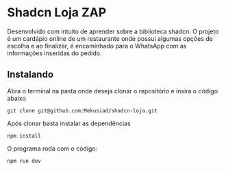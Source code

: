 # Shadcn Loja ZAP

Desenvolvido com intuito de aprender sobre a biblioteca shadcn. O projeto é um cardápio online de um restaurante onde possui algumas opções de escolha e ao finalizar, é encaminhado para o WhatsApp com as informações inseridas do pedido.

## Instalando

Abra o terminal na pasta onde deseja clonar o repositório e insira o código abaixo

```
git clone git@github.com:Mekusiad/shadcn-loja.git
```

Após clonar basta instalar as dependências

```
npm install
```

O programa roda com o código:

```
npm run dev
```
